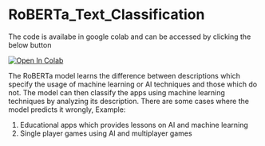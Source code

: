 # RoBERTa_Text_Classification

The code is availabe in google colab and can be accessed by clicking the below button

[![Open In Colab](https://colab.research.google.com/assets/colab-badge.svg)](https://colab.research.google.com/drive/1wvrgcSFl5VMOn-VOAbmOPmqkSN1DUrAr?authuser=1#scrollTo=FRNajfEL_WZB)

The RoBERTa model learns the difference between descriptions which specify the usage of machine learning or AI techniques and those which do not. The model can then classify the apps using machine learning techniques by analyzing its description. There are some cases where the model predicts it wrongly, 
Example:

1. Educational apps which provides lessons on AI and machine learning
2. Single player games using AI and multiplayer games
